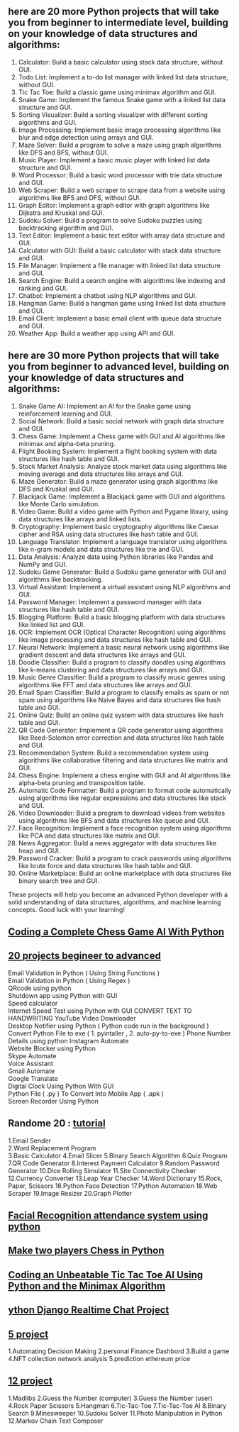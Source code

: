 ##  here are 20 more Python projects that will take you from beginner to intermediate level, building on your knowledge of data structures and algorithms:
1. Calculator: Build a basic calculator using stack data structure, without GUI.
2. Todo List: Implement a to-do list manager with linked list data structure, without GUI.
3. Tic Tac Toe: Build a classic game using minimax algorithm and GUI.
4. Snake Game: Implement the famous Snake game with a linked list data structure and GUI.
5. Sorting Visualizer: Build a sorting visualizer with different sorting algorithms and GUI.
6. Image Processing: Implement basic image processing algorithms like blur and edge detection using arrays and GUI.
7. Maze Solver: Build a program to solve a maze using graph algorithms like DFS and BFS, without GUI.
8. Music Player: Implement a basic music player with linked list data structure and GUI.
9. Word Processor: Build a basic word processor with trie data structure and GUI.
10. Web Scraper: Build a web scraper to scrape data from a website using algorithms like BFS and DFS, without GUI.
11. Graph Editor: Implement a graph editor with graph algorithms like Dijkstra and Kruskal and GUI.
12. Sudoku Solver: Build a program to solve Sudoku puzzles using backtracking algorithm and GUI.
13. Text Editor: Implement a basic text editor with array data structure and GUI.
14. Calculator with GUI: Build a basic calculator with stack data structure and GUI.
15. File Manager: Implement a file manager with linked list data structure and GUI.
16. Search Engine: Build a search engine with algorithms like indexing and ranking and GUI.
17. Chatbot: Implement a chatbot using NLP algorithms and GUI.
18. Hangman Game: Build a hangman game using linked list data structure and GUI.
19. Email Client: Implement a basic email client with queue data structure and GUI.
20. Weather App: Build a weather app using API and GUI.



## here are 30 more Python projects that will take you from beginner to advanced level, building on your knowledge of data structures and algorithms:

1. Snake Game AI: Implement an AI for the Snake game using reinforcement learning and GUI.
2. Social Network: Build a basic social network with graph data structure and GUI.
3. Chess Game: Implement a Chess game with GUI and AI algorithms like minimax and alpha-beta pruning.
4. Flight Booking System: Implement a flight booking system with data structures like hash table and GUI.
5. Stock Market Analysis: Analyze stock market data using algorithms like moving average and data structures like arrays and GUI.
6. Maze Generator: Build a maze generator using graph algorithms like DFS and Kruskal and GUI.
7. Blackjack Game: Implement a Blackjack game with GUI and algorithms like Monte Carlo simulation.
8. Video Game: Build a video game with Python and Pygame library, using data structures like arrays and linked lists.
9. Cryptography: Implement basic cryptography algorithms like Caesar cipher and RSA using data structures like hash table and GUI.
10. Language Translator: Implement a language translator using algorithms like n-gram models and data structures like trie and GUI.
11. Data Analysis: Analyze data using Python libraries like Pandas and NumPy and GUI.
12. Sudoku Game Generator: Build a Sudoku game generator with GUI and algorithms like backtracking.
13. Virtual Assistant: Implement a virtual assistant using NLP algorithms and GUI.
14. Password Manager: Implement a password manager with data structures like hash table and GUI.
15. Blogging Platform: Build a basic blogging platform with data structures like linked list and GUI.
16. OCR: Implement OCR (Optical Character Recognition) using algorithms like image processing and data structures like hash table and GUI.
17. Neural Network: Implement a basic neural network using algorithms like gradient descent and data structures like arrays and GUI.
18. Doodle Classifier: Build a program to classify doodles using algorithms like k-means clustering and data structures like arrays and GUI.
19. Music Genre Classifier: Build a program to classify music genres using algorithms like FFT and data structures like arrays and GUI.
20. Email Spam Classifier: Build a program to classify emails as spam or not spam using algorithms like Naive Bayes and data structures like hash table and GUI.
21. Online Quiz: Build an online quiz system with data structures like hash table and GUI.
22. QR Code Generator: Implement a QR code generator using algorithms like Reed-Solomon error correction and data structures like hash table and GUI.
23. Recommendation System: Build a recommendation system using algorithms like collaborative filtering and data structures like matrix and GUI.
24. Chess Engine: Implement a chess engine with GUI and AI algorithms like alpha-beta pruning and transposition table.
25. Automatic Code Formatter: Build a program to format code automatically using algorithms like regular expressions and data structures like stack and GUI.
26. Video Downloader: Build a program to download videos from websites using algorithms like BFS and data structures like queue and GUI.
27. Face Recognition: Implement a face recognition system using algorithms like PCA and data structures like matrix and GUI.
28. News Aggregator: Build a news aggregator with data structures like heap and GUI.
29. Password Cracker: Build a program to crack passwords using algorithms like brute force and data structures like hash table and GUI.
30. Online Marketplace: Build an online marketplace with data structures like binary search tree and GUI.

These projects will help you become an advanced Python developer with a solid understanding of data structures, algorithms, and machine learning concepts. Good luck with your learning!

##  [Coding a Complete Chess Game AI With Python](https://www.youtube.com/watch?v=OpL0Gcfn4B4&list=PLI-10DbibqfN1WB5oPb3cVC0ERFb01rFC&index=13&t=1493s&ab_channel=CodingSpot)

##   [20 projects begineer to advanced ](https://www.youtube.com/watch?v=OKuiyX5k6zg&list=PLI-10DbibqfN1WB5oPb3cVC0ERFb01rFC&index=5&t=1785s&ab_channel=WsCubeTech)
Email Validation  in Python ( Using String Functions )  
Email Validation  in Python ( Using Regex )  
QRcode using python   
Shutdown app using Python with GUI  
Speed calculator  
Internet Speed Test using Python with GUI 
CONVERT TEXT TO HANDWRITING 
YouTube Video Downloader  
Desktop Notifier using Python ( Python code run in the background )  
Convert Python File to exe ( 1. pyintaller , 2. auto-py-to-exe ) 
Phone Number Details using python 
Instagram Automate  
Website Blocker using Python  
Skype Automate   
Voice Assistant   
Gmail Automate  
Google Translate  
Digital Clock Using Python With GUI  
Python File ( .py ) To Convert Into Mobile App ( .apk )  
Screen Recorder Using  Python  

## Randome 20 : [tutorial](https://www.youtube.com/watch?v=pdy3nh1tn6I&list=PLI-10DbibqfN1WB5oPb3cVC0ERFb01rFC&index=2&t=4938s&ab_channel=freeCodeCamp.org)

1.Email Sender    
2.Word Replacement Program    
3.Basic Calculator
4.Email Slicer
5.Binary Search Algorithm
6.Quiz Program
7.QR Code Generator
8.Interest Payment Calculator
9.Random Password Generator
10.Dice Rolling Simulator
11.Site Connectivity Checker
12.Currency Converter
13.Leap Year Checker
14.Word Dictionary
15.Rock, Paper, Scissors
16.Python Face Detection
17.Python Automation
18.Web Scraper
19.Image Resizer
20.Graph Plotter
 
##  [Facial Recognition attendance system using python](https://www.youtube.com/watch?v=A6464U4bPPQ&list=PLI-10DbibqfN1WB5oPb3cVC0ERFb01rFC&index=9&ab_channel=Iknowpython)
 
 ## [Make two players Chess in Python](https://www.youtube.com/watch?v=X-e0jk4I938&list=PLI-10DbibqfN1WB5oPb3cVC0ERFb01rFC&index=14&ab_channel=LeMasterTech)
 
 ## [Coding an Unbeatable Tic Tac Toe AI Using Python and the Minimax Algorithm](https://www.youtube.com/watch?v=Bk9hlNZc6sE&list=PLI-10DbibqfN1WB5oPb3cVC0ERFb01rFC&index=16&ab_channel=CodingSpot)
 
 ##   [ython Django Realtime Chat Project](https://www.youtube.com/watch?v=SF1k_Twr9cg&list=PLI-10DbibqfN1WB5oPb3cVC0ERFb01rFC&index=27&ab_channel=CodeWithStein)

##  [5 project](https://www.youtube.com/watch?v=_xf1TMs0ysk&list=PLI-10DbibqfN1WB5oPb3cVC0ERFb01rFC&index=11&ab_channel=TinaHuang)
1.Automating Decision Making
2.personal Finance Dashbord
3.Build a game
4.NFT collection network analysis
5.prediction ethereum price

##   [12 project](https://www.youtube.com/watch?v=8ext9G7xspg&t=249s&ab_channel=freeCodeCamp.org)
1.Madlibs 
2.Guess the Number (computer) 
3.Guess the Number (user)
4.Rock Paper Scissors
5.Hangman
6.Tic-Tac-Toe
7.Tic-Tac-Toe AI
8.Binary Search 
9.Minesweeper 
10.Sudoku Solver 
11.Photo Manipulation in Python 
12.Markov Chain Text Composer


 
 
 
 
